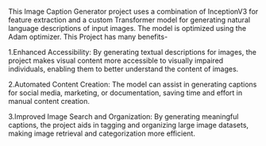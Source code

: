 
This Image Caption Generator project uses a combination of InceptionV3 for feature extraction and a custom Transformer model for generating natural language descriptions of input images. The model is optimized using the Adam optimizer.
This Project has many benefits-

1.Enhanced Accessibility:
By generating textual descriptions for images, the project makes visual content more accessible to visually impaired individuals, enabling them to better understand the content of images.

2.Automated Content Creation:
The model can assist in generating captions for social media, marketing, or documentation, saving time and effort in manual content creation.

3.Improved Image Search and Organization:
By generating meaningful captions, the project aids in tagging and organizing large image datasets, making image retrieval and categorization more efficient.
